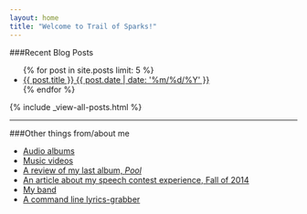 ```yaml
---
layout: home
title: "Welcome to Trail of Sparks!"
---
```


###Recent Blog Posts
<ul>
  {% for post in site.posts limit: 5 %}  
    <li><a href="{{ site.url }}{{ post.url }}">{{ post.title }} {{ post.date | date: '%m/%d/%Y' }}</a></li>
  {% endfor %}
</ul>

{% include _view-all-posts.html %}
_______

###Other things from/about me 

- [Audio albums](https://ryanbarringtoncox.bandcamp.com/)
- [Music videos](https://www.youtube.com/watch?v=C_J1G3M-_jI&list=PLEP0Foq1SruN9ZA-dz9VbSYaLCF1gWnVP)
- [A review of my last album, *Pool*](http://allimarshall.tumblr.com/post/73630833953/playing-pool-with-ryan-barrington-cox)
- [An article about my speech contest experience, Fall of 2014](https://mountainx.com/blogwire/asheville-toastmasters-club-436-members-take-prizes-in-nc-district-competition/)
- [My band](https://ifyouwannas.bandcamp.com/)
- [A command line lyrics-grabber](https://github.com/ryanbarringtoncox/command_line_lyrics)
